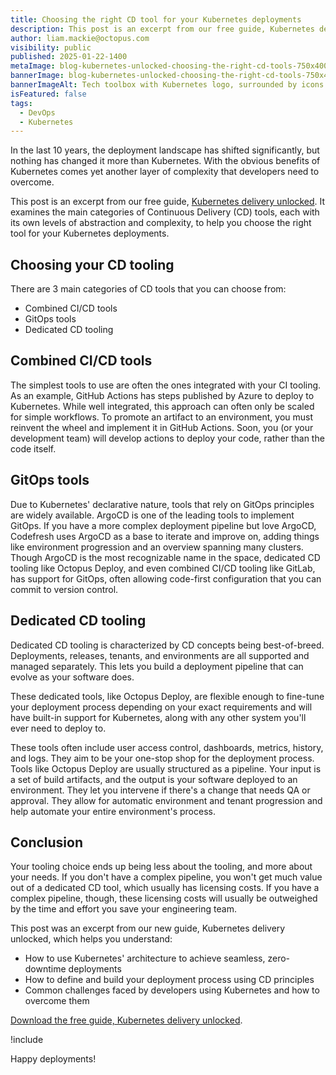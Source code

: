 ```yaml
---
title: Choosing the right CD tool for your Kubernetes deployments
description: This post is an excerpt from our free guide, Kubernetes delivery unlocked. It examines the main categories of Continuous Delivery tools.
author: liam.mackie@octopus.com
visibility: public
published: 2025-01-22-1400
metaImage: blog-kubernetes-unlocked-choosing-the-right-cd-tools-750x400.png
bannerImage: blog-kubernetes-unlocked-choosing-the-right-cd-tools-750x400.png
bannerImageAlt: Tech toolbox with Kubernetes logo, surrounded by icons for GitHub, Docker, Kubernetes, AWS, and Octopus Deploy, connected by a CD pipeline.
isFeatured: false
tags: 
  - DevOps
  - Kubernetes
---
```


In the last 10 years, the deployment landscape has shifted significantly, but nothing has changed it more than Kubernetes. With the obvious benefits of Kubernetes comes yet another layer of complexity that developers need to overcome.

This post is an excerpt from our free guide, [Kubernetes delivery unlocked](https://oc.to/k8s-delivery-unlocked-excerpts-blog). It examines the main categories of Continuous Delivery (CD) tools, each with its own levels of abstraction and complexity, to help you choose the right tool for your Kubernetes deployments. 

## Choosing your CD tooling

There are 3 main categories of CD tools that you can choose from:

- Combined CI/CD tools
- GitOps tools
- Dedicated CD tooling

## Combined CI/CD tools

The simplest tools to use are often the ones integrated with your CI tooling. As an example, GitHub Actions has steps published by Azure to deploy to Kubernetes. While well integrated, this approach can often only be scaled for simple workflows. To promote an artifact to an environment, you must reinvent the wheel and implement it in GitHub Actions. Soon, you (or your development team) will develop actions to deploy your code, rather than the code itself.

## GitOps tools

Due to Kubernetes' declarative nature, tools that rely on GitOps principles are widely available. ArgoCD is one of the leading tools to implement GitOps. If you have a more complex deployment pipeline but love ArgoCD, Codefresh uses ArgoCD as a base to iterate and improve on, adding things like environment progression and an overview spanning many clusters. Though ArgoCD is the most recognizable name in the space, dedicated CD tooling like Octopus Deploy, and even combined CI/CD tooling like GitLab, has support for GitOps, often allowing code-first configuration that you can commit to version control.

## Dedicated CD tooling

Dedicated CD tooling is characterized by CD concepts being best-of-breed. Deployments, releases, tenants, and environments are all supported and managed separately. This lets you build a deployment pipeline that can evolve as your software does.

These dedicated tools, like Octopus Deploy, are flexible enough to fine-tune your deployment process depending on your exact requirements and will have built-in support for Kubernetes, along with any other system you'll ever need to deploy to.

These tools often include user access control, dashboards, metrics, history, and logs. They aim to be your one-stop shop for the deployment process. Tools like Octopus Deploy are usually structured as a pipeline. Your input is a set of build artifacts, and the output is your software deployed to an environment. They let you intervene if there's a change that needs QA or approval. They allow for automatic environment and tenant progression and help automate your entire environment's process.

## Conclusion 

Your tooling choice ends up being less about the tooling, and more about your needs. If you don't have a complex pipeline, you won't get much value out of a dedicated CD tool, which usually has licensing costs. If you have a complex pipeline, though, these licensing costs will usually be outweighed by the time and effort you save your engineering team.

This post was an excerpt from our new guide, Kubernetes delivery unlocked, which helps you understand:

- How to use Kubernetes' architecture to achieve seamless, zero-downtime deployments
- How to define and build your deployment process using CD principles
- Common challenges faced by developers using Kubernetes and how to overcome them

[Download the free guide, Kubernetes delivery unlocked](https://oc.to/k8s-delivery-unlocked-excerpts-blog).

!include <related-content>

Happy deployments! 
